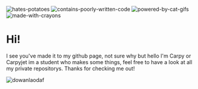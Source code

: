 ![hates-potatoes](https://user-images.githubusercontent.com/81344719/154904121-85437942-98ae-440d-b64b-c17e1b4ca1e7.svg)
![contains-poorly-written-code](https://user-images.githubusercontent.com/81344719/154904227-f6e85f2e-5247-45cf-ad8f-29d981c213e2.svg)
![powered-by-cat-gifs](https://user-images.githubusercontent.com/81344719/154904456-e875d7e2-3102-46cf-90cb-21391b0097f5.svg)
![made-with-crayons](https://user-images.githubusercontent.com/81344719/154905348-d8d6611b-fde7-4efc-97bd-0b6ab4ba227f.svg)


# Hi!

I see you've made it to my github page, not sure why but hello
I'm Carpy or Carpyjet im a student who makes some things, feel free to have a look at all my private repositorys.
Thanks for checking me out!

![dowanlaodaf](https://user-images.githubusercontent.com/81344719/154906227-26663185-ef1e-44bd-953d-b82083b7030e.png)
